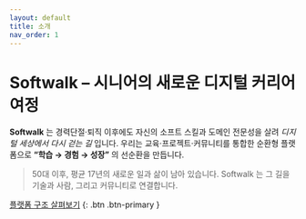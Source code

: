 ```yaml
---
layout: default
title: 소개
nav_order: 1
---
```


# Softwalk – 시니어의 새로운 디지털 커리어 여정

**Softwalk** 는 경력단절·퇴직 이후에도 자신의 소프트 스킬과 도메인 전문성을 살려 *디지털 세상에서 다시 걷는 길* 입니다. 우리는 교육·프로젝트·커뮤니티를 통합한 순환형 플랫폼으로 **“학습 → 경험 → 성장”** 의 선순환을 만듭니다.

> 50대 이후, 평균 17년의 새로운 일과 삶이 남아 있습니다. Softwalk 는 그 길을 기술과 사람, 그리고 커뮤니티로 연결합니다.

[플랫폼 구조 살펴보기](./platform/) {: .btn .btn-primary }
